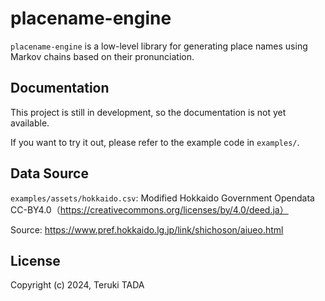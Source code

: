 # placename-engine

`placename-engine` is a low-level library for generating place names using Markov chains based on their pronunciation.

## Documentation

This project is still in development, so the documentation is not yet available.

If you want to try it out, please refer to the example code in `examples/`.

## Data Source

`examples/assets/hokkaido.csv`: Modified Hokkaido Government Opendata CC-BY4.0（https://creativecommons.org/licenses/by/4.0/deed.ja）

Source: https://www.pref.hokkaido.lg.jp/link/shichoson/aiueo.html

## License

Copyright (c) 2024, Teruki TADA